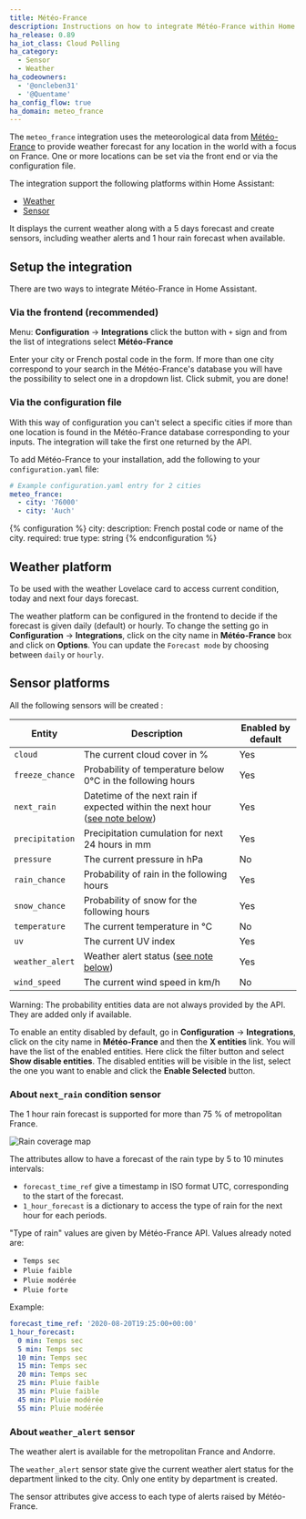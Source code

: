 ```yaml
---
title: Météo-France
description: Instructions on how to integrate Météo-France within Home Assistant.
ha_release: 0.89
ha_iot_class: Cloud Polling
ha_category:
  - Sensor
  - Weather
ha_codeowners:
  - '@oncleben31'
  - '@Quentame'
ha_config_flow: true
ha_domain: meteo_france
---
```


The `meteo_france` integration uses the meteorological data from [Météo-France](http://www.meteofrance.com/) to provide weather forecast for any location in the world with a focus on France. One or more locations can be set via the front end or via the configuration file.

The integration support the following platforms within Home Assistant:

- [Weather](#weather-platform)
- [Sensor](#sensor-platforms)

It displays the current weather along with a 5 days forecast and create sensors, including weather alerts and 1 hour rain forecast when available.

## Setup the integration

There are two ways to integrate Météo-France in Home Assistant.

### Via the frontend (recommended)

Menu: **Configuration** -> **Integrations** click the button with `+` sign and from the list of integrations select **Météo-France**

Enter your city or French postal code in the form. If more than one city correspond to your search in the Météo-France's database you will have the possibility to select one in a dropdown list. Click submit, you are done!

### Via the configuration file

With this way of configuration you can't select a specific cities if more than one location is found in the  Météo-France database corresponding to your inputs. The integration will take the first one returned by the API.

To add Météo-France to your installation, add the following to your `configuration.yaml` file:

```yaml
# Example configuration.yaml entry for 2 cities
meteo_france:
  - city: '76000'
  - city: 'Auch'
```

{% configuration %}
  city:
    description: French postal code or name of the city.
    required: true
    type: string
{% endconfiguration %}

## Weather platform

To be used with the weather Lovelace card to access current condition, today and next four days forecast.

The weather platform can be configured in the frontend to decide if the forecast is given daily (default) or hourly. To change the setting go in **Configuration** -> **Integrations**, click on the city name in **Météo-France** box and click on **Options**. You can update the `Forecast mode` by choosing between `daily` or `hourly`.

## Sensor platforms

All the following sensors will be created :

|Entity|Description|Enabled by default|
|------|-----------|------------------|
|`cloud`|The current cloud cover in %|Yes|
|`freeze_chance` |Probability of temperature below 0°C in the following hours|Yes|
|`next_rain`|Datetime of the next rain if expected within the next hour ([see note below](#about-next_rain-condition-sensor))|Yes|
|`precipitation`|Precipitation cumulation for next 24 hours in mm|Yes|
|`pressure`|The current pressure in hPa|No|
|`rain_chance` |Probability of rain in the following hours|Yes|
|`snow_chance` |Probability of snow for the following hours|Yes|
|`temperature`|The current temperature in °C|No|
|`uv`|The current UV index|Yes|
|`weather_alert` |Weather alert status ([see note below](#about-weather_alert-sensor))|Yes|
|`wind_speed` |The current wind speed in km/h|No|

Warning: The probability entities data are not always provided by the API. They are added only if available.

To enable an entity disabled by default, go in **Configuration** -> **Integrations**, click on the city name in **Météo-France** and then the **X entities** link. You will have the list of the enabled entities. Here click the filter button and select **Show disable entities**. The disabled entities will be visible in the list, select the one you want to enable and click the **Enable Selected** button.

### About `next_rain` condition sensor

<div class='note warning'>

  The 1 hour rain forecast is supported for more than 75 % of metropolitan France.<br/>
  
  ![Rain coverage map](/images/integrations/meteo_france/carte-couverture-du-service.png)

</div>

The attributes allow to have a forecast of the rain type by 5 to 10 minutes intervals:

- `forecast_time_ref` give a timestamp in ISO format UTC, corresponding to the start of the
  forecast.
- `1_hour_forecast` is a dictionary to access the type of rain for the next hour for each periods.
  
"Type of rain" values are given by Météo-France API. Values already noted are:
- `Temps sec`
- `Pluie faible`
- `Pluie modérée`
- `Pluie forte`

Example:

```yaml
forecast_time_ref: '2020-08-20T19:25:00+00:00'
1_hour_forecast:
  0 min: Temps sec
  5 min: Temps sec
  10 min: Temps sec
  15 min: Temps sec
  20 min: Temps sec
  25 min: Pluie faible
  35 min: Pluie faible
  45 min: Pluie modérée
  55 min: Pluie modérée
```

### About `weather_alert` sensor

<div class='note warning'>
  The weather alert is available for the metropolitan France and Andorre.
</div>

The `weather_alert` sensor state give the current weather alert status for the department linked to the city. Only one entity by department is created.

The sensor attributes give access to each type of alerts raised by Météo-France.

